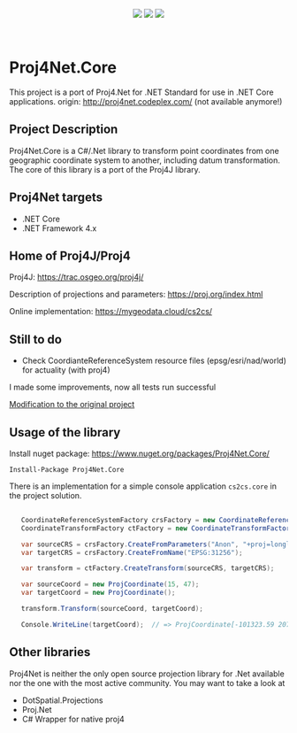 <p align="center">
  <img src="https://img.shields.io/badge/License-Apache%202.0-blue.svg">
  <img src="https://img.shields.io/badge/Version-1.25.1501-lightgrey">
  <img src="https://img.shields.io/badge/Tests-Passed-brightgreen">
</p><br>


# Proj4Net.Core

This project is a port of Proj4.Net for .NET Standard for use in .NET Core applications. 
origin: http://proj4net.codeplex.com/ (not available anymore!)

## Project Description

Proj4Net.Core is a C#/.Net library to transform point coordinates from one geographic coordinate system to another, 
including datum transformation. The core of this library is a port of the Proj4J library.

## Proj4Net targets

* .NET Core
* .NET Framework 4.x

## Home of Proj4J/Proj4

Proj4J: https://trac.osgeo.org/proj4j/

Description of projections and parameters: https://proj.org/index.html

Online implementation: https://mygeodata.cloud/cs2cs/

## Still to do

* Check CoordianteReferenceSystem resource files (epsg/esri/nad/world) for actuality (with proj4)

I made some improvements, now all tests run successful 

[Modification to the original project](./doc/modifications.md)

## Usage of the library

Install nuget package: https://www.nuget.org/packages/Proj4Net.Core/

```
Install-Package Proj4Net.Core 
```

There is an implementation for a simple console application ``cs2cs.core`` in the project solution.

```csharp
   
   CoordinateReferenceSystemFactory crsFactory = new CoordinateReferenceSystemFactory();
   CoordinateTransformFactory ctFactory = new CoordinateTransformFactory();

   var sourceCRS = crsFactory.CreateFromParameters("Anon", "+proj=longlat +datum=WGS84 +no_defs");
   var targetCRS = crsFactory.CreateFromName("EPSG:31256");

   var transform = ctFactory.CreateTransform(sourceCRS, targetCRS);

   var sourceCoord = new ProjCoordinate(15, 47);
   var targetCoord = new ProjCoordinate();

   transform.Transform(sourceCoord, targetCoord);

   Console.WriteLine(targetCoord);  // => ProjCoordinate[-101323.59 207623.96 NaN]

```

## Other libraries

Proj4Net is neither the only open source projection library for .Net available nor the one with the most active 
community. You may want to take a look at

* DotSpatial.Projections
* Proj.Net
* C# Wrapper for native proj4